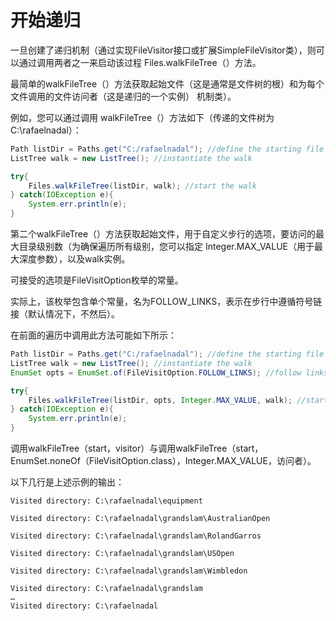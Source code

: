 # 开始递归

一旦创建了递归机制（通过实现FileVisitor接口或扩展SimpleFileVisitor类），则可以通过调用两者之一来启动该过程
Files.walkFileTree（）方法。

最简单的walkFileTree（）方法获取起始文件（这是通常是文件树的根）和为每个文件调用的文件访问者（这是递归的一个实例）
机制类）。 

例如，您可以通过调用 walkFileTree（）方法如下（传递的文件树为 C:\rafaelnadal）：

```Java
Path listDir = Paths.get("C:/rafaelnadal"); //define the starting file tree
ListTree walk = new ListTree(); //instantiate the walk

try{
    Files.walkFileTree(listDir, walk); //start the walk
} catch(IOException e){
    System.err.println(e);
}
```

第二个walkFileTree（）方法获取起始文件，用于自定义步行的选项，要访问的最大目录级别数（为确保遍历所有级别，您可以指定
Integer.MAX_VALUE（用于最大深度参数），以及walk实例。 

可接受的选项是FileVisitOption枚举的常量。 

实际上，该枚举包含单个常量，名为FOLLOW_LINKS，表示在步行中遵循符号链接（默认情况下，不然后）。

在前面的遍历中调用此方法可能如下所示：

```Java
Path listDir = Paths.get("C:/rafaelnadal"); //define the starting file
ListTree walk = new ListTree(); //instantiate the walk
EnumSet opts = EnumSet.of(FileVisitOption.FOLLOW_LINKS); //follow links

try{
    Files.walkFileTree(listDir, opts, Integer.MAX_VALUE, walk); //start the walk
} catch(IOException e){
    System.err.println(e);
}
```

调用walkFileTree（start，visitor）与调用walkFileTree（start，EnumSet.noneOf（FileVisitOption.class），Integer.MAX_VALUE，访问者）。

以下几行是上述示例的输出：

```base
Visited directory: C:\rafaelnadal\equipment

Visited directory: C:\rafaelnadal\grandslam\AustralianOpen

Visited directory: C:\rafaelnadal\grandslam\RolandGarros

Visited directory: C:\rafaelnadal\grandslam\USOpen

Visited directory: C:\rafaelnadal\grandslam\Wimbledon

Visited directory: C:\rafaelnadal\grandslam
…
Visited directory: C:\rafaelnadal
```
